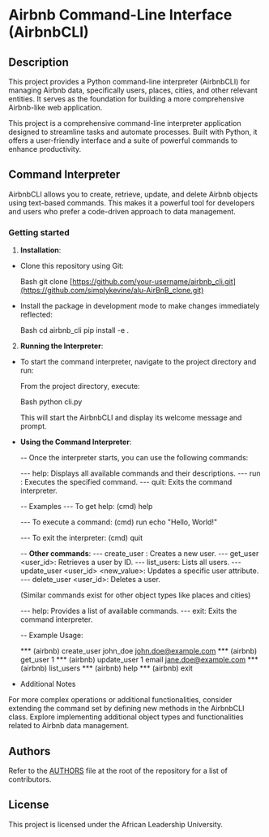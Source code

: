 # Airbnb Command-Line Interface (AirbnbCLI)

## Description
This project provides a Python command-line interpreter (AirbnbCLI) for managing Airbnb data, specifically users, places, cities, and other relevant entities. It serves as the foundation for building a more comprehensive Airbnb-like web application.

This project is a comprehensive command-line interpreter application designed to streamline tasks and automate processes. Built with Python, it offers a user-friendly interface and a suite of powerful commands to enhance productivity.

## Command Interpreter
AirbnbCLI allows you to create, retrieve, update, and delete Airbnb objects using text-based commands. This makes it a powerful tool for developers and users who prefer a code-driven approach to data management.

### Getting started
1. **Installation**:

  - Clone this repository using Git:

    Bash
    git clone [https://github.com/your-username/airbnb_cli.git](https://github.com/simplykevine/alu-AirBnB_clone.git)

  - Install the package in development mode to make changes immediately reflected:

    Bash
    cd airbnb_cli
    pip install -e .

2. **Running the Interpreter**:

  - To start the command interpreter, navigate to the project directory and run:

    From the project directory, execute:

    Bash
    python cli.py

	This will start the AirbnbCLI and display its welcome message and prompt.

  - **Using the Command Interpreter**:

    -- Once the interpreter starts, you can use the following commands:

	--- help: Displays all available commands and their descriptions.
	--- run <command>: Executes the specified command.
	--- quit: Exits the command interpreter.

    -- Examples
	--- To get help:
	(cmd) help

	--- To execute a command:
	(cmd) run echo "Hello, World!"

	--- To exit the interpreter:
	(cmd) quit

    -- **Other commands**:
	--- create_user <username> <email>: Creates a new user.
	--- get_user <user_id>: Retrieves a user by ID.
	--- list_users: Lists all users.
	--- update_user <user_id> <attribute> <new_value>: Updates a specific user attribute.
	--- delete_user <user_id>: Deletes a user.

	(Similar commands exist for other object types like places and cities)

	--- help: Provides a list of available commands.
	--- exit: Exits the command interpreter.

    -- Example Usage:

	*** (airbnb) create_user john_doe john.doe@example.com
	*** (airbnb) get_user 1
	*** (airbnb) update_user 1 email jane.doe@example.com
	*** (airbnb) list_users
	*** (airbnb) help
	*** (airbnb) exit

  - Additional Notes

For more complex operations or additional functionalities, consider extending the command set by defining new methods in the AirbnbCLI class.
Explore implementing additional object types and functionalities related to Airbnb data management.

## Authors

Refer to the [AUTHORS](https://github.com/simplykevine/alu-AirBnB_clone/blob/master/AUTHORS) file at the root of the repository for a list of contributors.

## License

This project is licensed under the African Leadership University.
